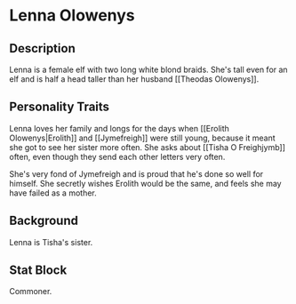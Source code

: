 # Lenna Olowenys
## Description
Lenna is a female elf with two long white blond braids. She's tall even for an elf and is half a head taller than her husband [[Theodas Olowenys]]. 
  
## Personality Traits
Lenna loves her family and longs for the days when [[Erolith Olowenys|Erolith]] and [[Jymefreigh]] were still young, because it meant she got to see her sister more often. She asks about [[Tisha O Freighjymb]] often, even though they send each other letters very often.

She's very fond of Jymefreigh and is proud that he's done so well for himself. She secretly wishes Erolith would be the same, and feels she may have failed as a mother.

## Background
Lenna is Tisha's sister.

## Stat Block
Commoner.